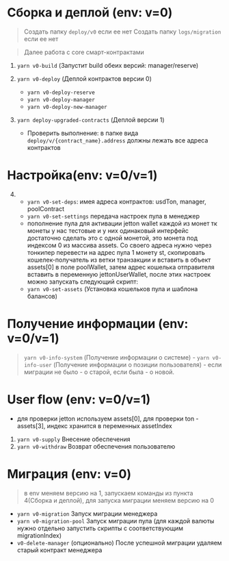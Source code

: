 
# Сборка и деплой (env: v=0)
> Создать папку `deploy/v0` если ее нет
> Создать папку `logs/migration` если ее нет

> Далее работа с core смарт-контрактами

1. `yarn v0-build` (Запустит build обеих версий:  manager/reserve)
2. `yarn v0-deploy` (Деплой контрактов версии 0)
    - `yarn v0-deploy-reserve`
    - `yarn v0-deploy-manager`
    - `yarn v0-deploy-new-manager`
3. `yarn deploy-upgraded-contracts` (Деплой версии 1)

    - Проверить выполнение: в папке вида `deploy/v/{contract_name}.address` должны лежать все адреса контрактов
# Настройка(env: v=0/v=1)
4. 
    - `yarn v0-set-deps`: имея адреса контрактов: usdTon, manager, poolContract
    - `yarn v0-set-settings` передача настроек пула в менеджер
    - пополнение пула для активации jetton wallet каждой из монет
      тк монеты у нас тестовые и у них одинаковый интерфейс достаточно сделать это с одной монетой, это монета под индексом 0 из массива assets. Со своего адреса нужно через тонкипер перевести на адрес пула 1 монету st, скопировать кошелек-получатель из ветки транзакции и вставить в объект assets[0] в поле poolWallet, затем адрес кошелька отправителя вставить в переменную jettonUserWallet, после этих настроек можно запускать следующий скрипт:
    - `yarn v0-set-assets` (Установка кошельков пула и шаблона балансов)



# Получение информации (env: v=0/v=1)
> `yarn v0-info-system` (Получение информации о системе) -
> `yarn v0-info-user` (Получение информации о позиции пользователя) - если миграции не было - о старой, если была - о новой. 

# User flow (env: v=0/v=1)
  - для проверки jetton используем assets[0], для проверки ton - assets[3], индекс хранится в переменных assetIndex 
1. `yarn v0-supply` Внесение обеспечения
2. `yarn v0-withdraw` Возврат обеспечения пользователю

# Миграция (env: v=0)
> в env меняем версию на 1, запускаем команды из пункта 4(Сборка и деплой), для запуска миграции меняем версию на 0
 - `yarn v0-migration` Запуск миграции менеджера
 - `yarn v0-migration-pool` Запуск миграции пула (для каждой валюты нужно отдельно запустить скрипты с соответствующим      migrationIndex)
 - `v0-delete-manager` (опционально) После успешной миграции удаляем старый контракт менеджера